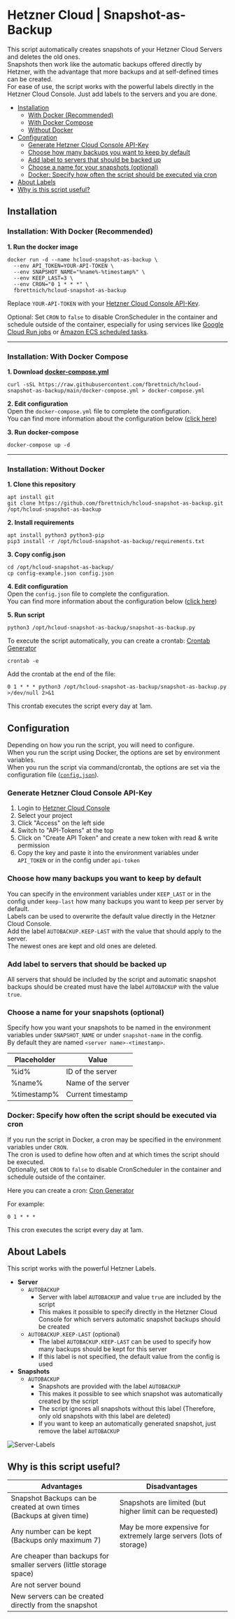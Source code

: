 # Hetzner Cloud | Snapshot-as-Backup  
This script automatically creates snapshots of your Hetzner Cloud Servers and deletes the old ones.  
Snapshots then work like the automatic backups offered directly by Hetzner, with the advantage that more backups and at self-defined times can be created.  
For ease of use, the script works with the powerful labels directly in the Hetzner Cloud Console. Just add labels to the servers and you are done.  

- [Installation](#installation)
  - [With Docker (Recommended)](#installation-with-docker-recommended)
  - [With Docker Compose](#installation-with-docker-compose)
  - [Without Docker](#installation-without-docker)
- [Configuration](#configuration)
  - [Generate Hetzner Cloud Console API-Key](#generate-hetzner-cloud-console-api-key)
  - [Choose how many backups you want to keep by default](#choose-how-many-backups-you-want-to-keep-by-default)
  - [Add label to servers that should be backed up](#add-label-to-servers-that-should-be-backed-up)
  - [Choose a name for your snapshots (optional)](#choose-a-name-for-your-snapshots-optional)
  - [Docker: Specify how often the script should be executed via cron](#docker-specify-how-often-the-script-should-be-executed-via-cron)
- [About Labels](#about-labels)
- [Why is this script useful?](#why-is-this-script-useful)

## Installation

### Installation: With Docker (Recommended)
**1. Run the docker image**  
```
docker run -d --name hcloud-snapshot-as-backup \
  --env API_TOKEN=YOUR-API-TOKEN \
  --env SNAPSHOT_NAME="%name%-%timestamp%" \
  --env KEEP_LAST=3 \
  --env CRON="0 1 * * *" \
  fbrettnich/hcloud-snapshot-as-backup
```

Replace `YOUR-API-TOKEN` with your [Hetzner Cloud Console API-Key](#generate-hetzner-cloud-console-api-key).

Optional: Set `CRON` to `false` to disable CronScheduler in the container and schedule outside of the container, especially for using services like [Google Cloud Run jobs](https://cloud.google.com/run/docs/create-jobs) or [Amazon ECS scheduled tasks](https://docs.aws.amazon.com/AmazonECS/latest/userguide/scheduled_tasks.html).

---

### Installation: With Docker Compose
**1. Download [docker-compose.yml](https://github.com/fbrettnich/hcloud-snapshot-as-backup/blob/main/docker-compose.yml)**  
```
curl -sSL https://raw.githubusercontent.com/fbrettnich/hcloud-snapshot-as-backup/main/docker-compose.yml > docker-compose.yml
```

**2. Edit configuration**  
Open the `docker-compose.yml` file to complete the configuration.  
You can find more information about the configuration below ([click here](#configuration))


**3. Run docker-compose**  
````
docker-compose up -d
````

---

### Installation: Without Docker
**1. Clone this repository**  
```
apt install git
git clone https://github.com/fbrettnich/hcloud-snapshot-as-backup.git /opt/hcloud-snapshot-as-backup
```

**2. Install requirements**  
```
apt install python3 python3-pip
pip3 install -r /opt/hcloud-snapshot-as-backup/requirements.txt
```

**3. Copy config.json**  
```
cd /opt/hcloud-snapshot-as-backup/
cp config-example.json config.json
```

**4. Edit configuration**  
Open the `config.json` file to complete the configuration.  
You can find more information about the configuration below ([click here](#configuration))

**5. Run script**  
```
python3 /opt/hcloud-snapshot-as-backup/snapshot-as-backup.py
```

To execute the script automatically, you can create a crontab: [Crontab Generator](https://crontab-generator.org/)

````
crontab -e
````

Add the crontab at the end of the file:  
```
0 1 * * * python3 /opt/hcloud-snapshot-as-backup/snapshot-as-backup.py >/dev/null 2>&1
```
This crontab executes the script every day at 1am.  

## Configuration  
Depending on how you run the script, you will need to configure.  
When you run the script using Docker, the options are set by environment variables.  
When you run the script via command/crontab, the options are set via the configuration file ([`config.json`](https://github.com/fbrettnich/hcloud-snapshot-as-backup/blob/main/config-example.json)).  

### Generate Hetzner Cloud Console API-Key  
1. Login to [Hetzner Cloud Console](https://console.hetzner.cloud/)
2. Select your project
3. Click "Access" on the left side
4. Switch to "API-Tokens" at the top
5. Click on "Create API Token" and create a new token with read & write permission
6. Copy the key and paste it into the environment variables under `API_TOKEN` or in the config under `api-token`

### Choose how many backups you want to keep by default  
You can specify in the environment variables under `KEEP_LAST` or in the config under `keep-last` how many backups you want to keep per server by default.  
Labels can be used to overwrite the default value directly in the Hetzner Cloud Console.  
Add the label `AUTOBACKUP.KEEP-LAST` with the value that should apply to the server.  
The newest ones are kept and old ones are deleted.  

### Add label to servers that should be backed up  
All servers that should be included by the script and automatic snapshot backups should be created must have the label `AUTOBACKUP` with the value `true`.  

### Choose a name for your snapshots (optional)  
Specify how you want your snapshots to be named in the environment variables under `SNAPSHOT_NAME` or under `snapshot-name` in the config.  
By default they are named `<server name>-<timestamp>`.  

| Placeholder | Value              |
| ----------- | ------------------ |
| %id%        | ID of the server   |
| %name%      | Name of the server |
| %timestamp% | Current timestamp  |

### Docker: Specify how often the script should be executed via cron
If you run the script in Docker, a cron may be specified in the environment variables under `CRON`.  
The cron is used to define how often and at which times the script should be executed.  
Optionally, set `CRON` to `false` to disable CronScheduler in the container and schedule outside of the container.

Here you can create a cron: [Cron Generator](https://crontab.guru/#0_1_*_*_*)  

For example:  
```
0 1 * * *
```
This cron executes the script every day at 1am.  

## About Labels  
This script works with the powerful Hetzner Labels.  
- **Server**
  - `AUTOBACKUP`
    - Server with label `AUTOBACKUP` and value `true` are included by the script
    - This makes it possible to specify directly in the Hetzner Cloud Console for which servers automatic snapshot backups should be created
  - `AUTOBACKUP.KEEP-LAST` (optional)
    - The label `AUTOBACKUP.KEEP-LAST` can be used to specify how many backups should be kept for this server
    - If this label is not specified, the default value from the config is used
- **Snapshots**
  - `AUTOBACKUP`
    - Snapshots are provided with the label `AUTOBACKUP`
    - This makes it possible to see which snapshot was automatically created by the script
    - The script ignores all snapshots without this label (Therefore, only old snapshots with this label are deleted)
    - If you want to keep an automatically generated snapshot, just remove the label `AUTOBACKUP`

![Server-Labels](https://raw.githubusercontent.com/fbrettnich/hcloud-snapshot-as-backup/main/.github/images/server-labels.png "Hetzner Cloud Console: Server Labels")

## Why is this script useful?  
| Advantages                                                            | Disadvantages                                                       |
| --------------------------------------------------------------------- | ------------------------------------------------------------------- |
| Snapshot Backups can be created at own times (Backups at given time)  | Snapshots are limited (but higher limit can be requested)           |
| Any number can be kept (Backups only maximum 7)                       | May be more expensive for extremely large servers (lots of storage) |
| Are cheaper than backups for smaller servers (little storage space)   |                                                                     |
| Are not server bound                                                  |                                                                     |
| New servers can be created directly from the snapshot                 |                                                                     |
